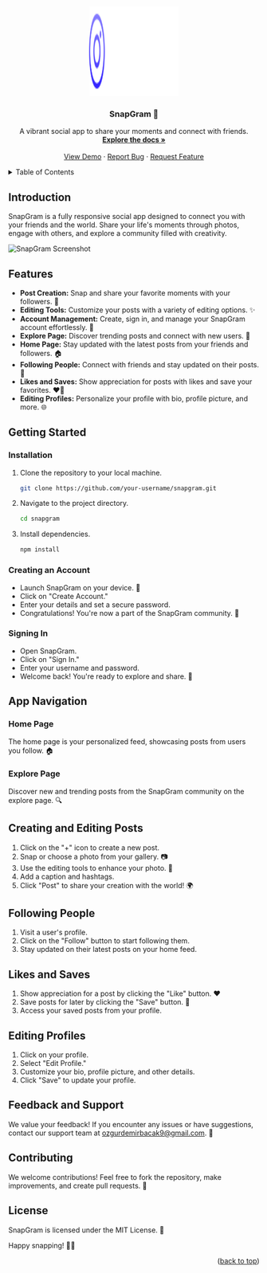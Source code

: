 <!DOCTYPE html>
<html lang="en">
<head>
  <meta charset="UTF-8">
  <meta name="viewport" content="width=device-width, initial-scale=1.0">
</head>
<body>

<a name="readme-top"></a>

<!-- Project Shields -->
<div align="center">
  <a href="https://github.com/your-username/snapgram">
    <!-- Replace the path with your SnapGram logo -->
    <img src="Client Side/public/assets/images/logo.svg" alt="Logo" width="180" height="180">
  </a>

  <h3 align="center">SnapGram 📸</h3>

  <p align="center">
    A vibrant social app to share your moments and connect with friends.
    <br />
    <a href="https://github.com/Ahmed-Magdy-Talaat/social-media-website"><strong>Explore the docs »</strong></a>
    <br />
    <br />
    <a href="https://github.com/Ahmed-Magdy-Talaat/social-media-website">View Demo</a>
    ·
    <a href="https://github.com/Ahmed-Magdy-Talaat/social-media-website/issues">Report Bug</a>
    ·
    <a href="https://github.com/Ahmed-Magdy-Talaat/social-media-website/issues">Request Feature</a>
  </p>
</div>

<!-- Table of Contents -->
<details>
  <summary>Table of Contents</summary>
  <ol>
    <li><a href="#introduction">Introduction</a></li>
    <li><a href="#features">Features</a></li>
    <li><a href="#getting-started">Getting Started</a>
      <ul>
        <li><a href="#installation">Installation</a></li>
        <li><a href="#creating-an-account">Creating an Account</a></li>
        <li><a href="#signing-in">Signing In</a></li>
      </ul>
    </li>
    <li><a href="#app-navigation">App Navigation</a>
      <ul>
        <li><a href="#home-page">Home Page</a></li>
        <li><a href="#explore-page">Explore Page</a></li>
      </ul>
    </li>
    <li><a href="#creating-and-editing-posts">Creating and Editing Posts</a></li>
    <li><a href="#following-people">Following People</a></li>
    <li><a href="#likes-and-saves">Likes and Saves</a></li>
    <li><a href="#editing-profiles">Editing Profiles</a></li>
    <li><a href="#feedback-and-support">Feedback and Support</a></li>
    <li><a href="#contributing">Contributing</a></li>
    <li><a href="#license">License</a></li>
  </ol>
</details>

<!-- Introduction -->
## Introduction

SnapGram is a fully responsive social app designed to connect you with your friends and the world. Share your life's moments through photos, engage with others, and explore a community filled with creativity.

![SnapGram Screenshot](./ClientSide/to/screenshot.png)

<!-- Features -->
## Features

- **Post Creation:** Snap and share your favorite moments with your followers. 📸
- **Editing Tools:** Customize your posts with a variety of editing options. ✨
- **Account Management:** Create, sign in, and manage your SnapGram account effortlessly. 🤳
- **Explore Page:** Discover trending posts and connect with new users. 🚀
- **Home Page:** Stay updated with the latest posts from your friends and followers. 🏠
- **Following People:** Connect with friends and stay updated on their posts. 👥
- **Likes and Saves:** Show appreciation for posts with likes and save your favorites. ❤️🔖
- **Editing Profiles:** Personalize your profile with bio, profile picture, and more. 🌐

<!-- Getting Started -->
## Getting Started

### Installation

1. Clone the repository to your local machine.

    ```sh
    git clone https://github.com/your-username/snapgram.git
    ```

2. Navigate to the project directory.

    ```sh
    cd snapgram
    ```

3. Install dependencies.

    ```sh
    npm install
    ```

### Creating an Account

- Launch SnapGram on your device. 📱
- Click on "Create Account."
- Enter your details and set a secure password.
- Congratulations! You're now a part of the SnapGram community. 🎉

### Signing In

- Open SnapGram.
- Click on "Sign In."
- Enter your username and password.
- Welcome back! You're ready to explore and share. 🚀

<!-- App Navigation -->
## App Navigation

### Home Page

The home page is your personalized feed, showcasing posts from users you follow. 🏠

### Explore Page

Discover new and trending posts from the SnapGram community on the explore page. 🔍

<!-- Creating and Editing Posts -->
## Creating and Editing Posts

1. Click on the "+" icon to create a new post.
2. Snap or choose a photo from your gallery. 📷
3. Use the editing tools to enhance your photo. 🎨
4. Add a caption and hashtags.
5. Click "Post" to share your creation with the world! 🌍

<!-- Following People -->
## Following People

1. Visit a user's profile.
2. Click on the "Follow" button to start following them.
3. Stay updated on their latest posts on your home feed.

<!-- Likes and Saves -->
## Likes and Saves

1. Show appreciation for a post by clicking the "Like" button. ❤️
2. Save posts for later by clicking the "Save" button. 🔖
3. Access your saved posts from your profile.

<!-- Editing Profiles -->
## Editing Profiles

1. Click on your profile.
2. Select "Edit Profile."
3. Customize your bio, profile picture, and other details.
4. Click "Save" to update your profile.

<!-- Feedback and Support -->
## Feedback and Support

We value your feedback! If you encounter any issues or have suggestions, contact our support team at ozgurdemirbacak9@gmail.com. 💌

<!-- Contributing -->
## Contributing

We welcome contributions! Feel free to fork the repository, make improvements, and create pull requests. 🤝

<!-- License -->
## License

SnapGram is licensed under the MIT License. 📜

Happy snapping! 📸✨

<!-- Back to Top -->
<p align="right">(<a href="#readme-top">back to top</a>)</p>

</body>
</html>
